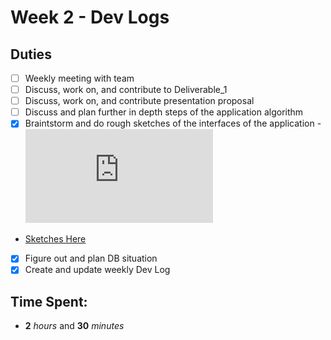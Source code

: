 # Week 2 - Dev Logs

## Duties
 - [ ] Weekly meeting with team
 - [ ] Discuss, work on, and contribute to Deliverable_1
 - [ ] Discuss, work on, and contribute presentation proposal
 - [ ] Discuss and plan further in depth steps of the application algorithm
 - [X] Braintstorm and do rough sketches of the interfaces of the application - ![Sketches Here](https://raw.githubusercontent.com/EvanCooper9/COMP3004/blob/master/Alacrity%20Development%20-%20Schedule%20App.pdf)
 - [Sketches Here](https://github.com/EvanCooper9/COMP3004/blob/master/Alacrity%20Development%20-%20Schedule%20App.pdf)
 - [X] Figure out and plan DB situation
 - [X] Create and update weekly Dev Log

## Time Spent:
* **2** _hours_ and **30** _minutes_
